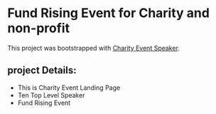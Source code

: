 # Fund Rising Event for Charity and non-profit

This project was bootstrapped with [Charity Event Speaker](https://github.com/facebook/create-react-app).

## project Details:

* This is Charity Event Landing Page
* Ten Top Level Speaker
* Fund Rising Event

